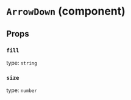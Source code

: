 `ArrowDown` (component)
=======================



Props
-----

### `fill`

type: `string`


### `size`

type: `number`

